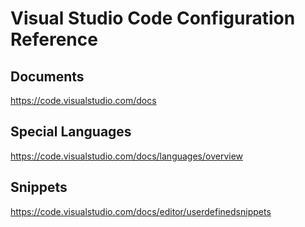 # Visual Studio Code Configuration Reference

## Documents

https://code.visualstudio.com/docs

## Special Languages

https://code.visualstudio.com/docs/languages/overview

## Snippets

https://code.visualstudio.com/docs/editor/userdefinedsnippets

